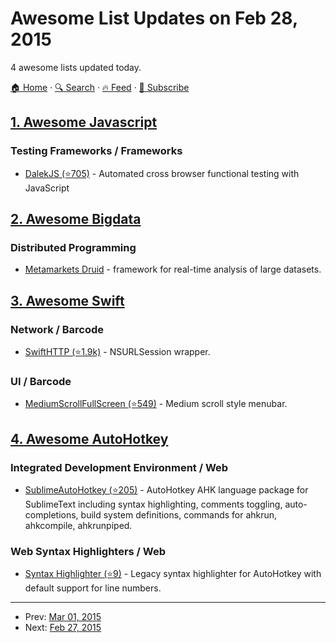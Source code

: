 # Awesome List Updates on Feb 28, 2015

4 awesome lists updated today.

[🏠 Home](/README.md) · [🔍 Search](https://test.trackawesomelist.com/search/) · [🔥 Feed](https://test.trackawesomelist.com/rss.xml) · [📮 Subscribe](https://trackawesomelist.us17.list-manage.com/subscribe?u=d2f0117aa829c83a63ec63c2f&id=36a103854c)



## [1. Awesome Javascript](/content/sorrycc/awesome-javascript/README.md)

### Testing Frameworks / Frameworks

*   [DalekJS (⭐705)](https://github.com/dalekjs/dalek) - Automated cross browser functional testing with JavaScript

## [2. Awesome Bigdata](/content/newTendermint/awesome-bigdata/README.md)

### Distributed Programming

*   [Metamarkets Druid](http://druid.io/) - framework for real-time analysis of large datasets.

## [3. Awesome Swift](/content/matteocrippa/awesome-swift/README.md)

### Network / Barcode

*   [SwiftHTTP (⭐1.9k)](https://github.com/daltoniam/SwiftHTTP) - NSURLSession wrapper.

### UI / Barcode

*   [MediumScrollFullScreen (⭐549)](https://github.com/pixyzehn/MediumScrollFullScreen) - Medium scroll style menubar.

## [4. Awesome AutoHotkey](/content/ahkscript/awesome-AutoHotkey/README.md)

### Integrated Development Environment / Web

*   [SublimeAutoHotkey (⭐205)](https://github.com/ahkscript/SublimeAutoHotkey) - AutoHotkey AHK language package for SublimeText including syntax highlighting, comments toggling, auto-completions, build system definitions, commands for ahkrun, ahkcompile, ahkrunpiped.

### Web Syntax Highlighters / Web

*   [Syntax Highlighter (⭐9)](https://github.com/aviaryan/highlighter-ahk-zenburn) - Legacy syntax highlighter for AutoHotkey with default support for line numbers.

---

- Prev: [Mar 01, 2015](/content/2015/03/01/README.md)
- Next: [Feb 27, 2015](/content/2015/02/27/README.md)